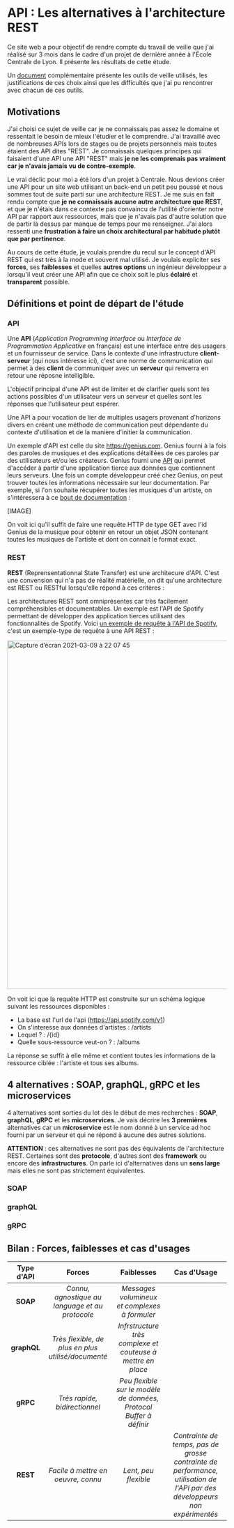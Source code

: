# API : Les alternatives à l'architecture REST

Ce site web a pour objectif de rendre compte du travail de veille que j'ai réalisé sur 3 mois dans le cadre d'un projet de dernière année à l'École Centrale de Lyon. Il présente les résultats de cette étude. 

Un [document](https://github.com/Duranson/NTIC3AECL) complémentaire présente les outils de veille utilisés, les justifications de ces choix ainsi que les difficultés que j'ai pu rencontrer avec chacun de ces outils.

## Motivations

J'ai choisi ce sujet de veille car je ne connaissais pas assez le domaine et ressentait le besoin de mieux l'étudier et le comprendre. J'ai travaillé avec de nombreuses APIs lors de stages ou de projets personnels mais toutes étaient des API dites "REST". Je connaissais quelques principes qui faisaient d'une API une API "REST" mais **je ne les comprenais pas vraiment car je n'avais jamais vu de contre-exemple**. 

Le vrai déclic pour moi a été lors d'un projet à Centrale. Nous devions créer une API pour un site web utilisant un back-end un petit peu poussé et nous sommes tout de suite parti sur une architecture REST. Je me suis en fait rendu compte que **je ne connaissais aucune autre architecture que REST**, et que je n'étais dans ce contexte pas convaincu de l'utilité d'orienter notre API par rapport aux ressources, mais que je n'avais pas d'autre solution que de partir là dessus par manque de temps pour me renseigner. J'ai alors ressenti une **frustration à faire un choix architectural par habitude plutôt que par pertinence**.

Au cours de cette étude, je voulais prendre du recul sur le concept d'API REST qui est très à la mode et souvent mal utilisé. Je voulais expliciter ses **forces**, ses **faiblesses** et quelles **autres options** un ingénieur développeur a lorsqu'il veut créer une API afin que ce choix soit le plus **éclairé** et **transparent** possible.

## Définitions et point de départ de l'étude

### API

Une **API** (_Application Programming Interface_ ou _Interface de Programmation Applicative_ en français) est une interface entre des usagers et un fournisseur de service. Dans le contexte d'une infrastructure **client-serveur** (qui nous intéresse ici), c'est une norme de communication qui permet à des **client** de communiquer avec un **serveur** qui renverra en retour une réposne intelligible.

L'objectif principal d'une API est de limiter et de clarifier quels sont les actions possibles d'un utilisateur vers un serveur et quelles sont les réponses que l'utilisateur peut espérer.

Une API a pour vocation de lier de multiples usagers provenant d'horizons divers en créant une méthode de communication peut dépendante du contexte d'utilisation et de la manière d'initier la communication.

Un exemple d'API est celle du site https://genius.com. Genius fourni à la fois des paroles de musiques et des explications détaillées de ces paroles par des utilisateurs et/ou les créateurs. Genius fourni une [API](https://docs.genius.com/#/getting-started-h1) qui permet d'accéder à partir d'une application tierce aux données que contiennent leurs serveurs. Une fois un compte développeur créé chez Genius, on peut trouver toutes les informations nécessaire sur leur documentation. Par exemple, si l'on souhaite récupérer toutes les musiques d'un artiste, on s'intéressera à ce [bout de documentation](https://docs.genius.com/#artists-h2) :

[IMAGE]

On voit ici qu'il suffit de faire une requête HTTP de type GET avec l'id Genius de la musique pour obtenir en retour un objet JSON contenant toutes les musiques de l'artiste et dont on connait le format exact.

### REST

**REST** (Reprensentationnal State Transfer) est une architecure d'API. C'est une convension qui n'a pas de réalité matérielle, on dit qu'une architecture est REST ou RESTful lorsqu'elle répond à ces critères :

Les architectures REST sont omniprésentes car très facilement compréhensibles et documentables. Un exemple est l'API de Spotify permettant de développer des application tierces utilisant des fonctionnalités de Spotify. Voici [un exemple de requête à l'API de Spotify](https://developer.spotify.com/documentation/web-api/reference/#category-artists), c'est un exemple-type de requête à une API REST :

<img width="800" alt="Capture d’écran 2021-03-09 à 22 07 45" src="https://user-images.githubusercontent.com/44806936/110538110-e4f48280-8123-11eb-9194-a3ca8fe5d15f.png">

On voit ici que la requête HTTP est construite sur un schéma logique suivant les ressources disponibles :
* La base est l'url de l'api (https://api.spotify.com/v1)
* On s'interesse aux données d'artistes : /artists
* Lequel ? : /{id}
* Quelle sous-ressource veut-on ? : /albums

La réponse se suffit à elle même et contient toutes les informations de la ressource ciblée : l'artiste et tous ses albums.

## 4 alternatives : SOAP, graphQL, gRPC et les microservices

4 alternatives sont sorties du lot dès le début de mes recherches : **SOAP**, **graphQL**, **gRPC** et les **microservices**. Je vais décrire les **3 premières** alternatives car un **microservice** est le nom donné à un service ad hoc fourni par un serveur et qui ne répond à aucune des autres solutions.

**ATTENTION** : ces alternatives ne sont pas des équivalents de l'architecture REST. Certaines sont des **protocole**, d'autres sont des **framework** ou encore des **infrastructures**. On parle ici d'alternatives dans un **sens large** mais elles ne sont pas strictement équivalentes.

### SOAP

### graphQL

### gRPC

## Bilan : Forces, faiblesses et cas d'usages

| **Type d'API** | **Forces** | **Faiblesses** | **Cas d'Usage** |
| :-: |:-: |:-: | :-: |
| **SOAP** | _Connu, agnostique au language et au protocole_ | _Messages volumineux et complexes à formuler_ |  |
| **graphQL** | _Très flexible, de plus en plus utilisé/documenté_ | _Infrstructure très complexe et couteuse à mettre en place_ |  |
| **gRPC** | _Très rapide, bidirectionnel_ | _Peu flexible sur le modèle de données, Protocol Buffer à définir_ |  |
| **REST** | _Facile à mettre en oeuvre, connu_ | _Lent, peu flexible_ | _Contrainte de temps, pas de grosse contrainte de performance, utilisation de l'API par des développeurs non expérimentés_ |
